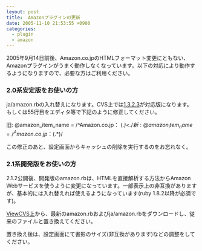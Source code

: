 ```yaml
---
leyout: post
title:  Amazonプラグインの更新
date: 2005-11-10 21:53:55 +0900
categories:
  - plugin
  - amazon
---
```

2005年9月14日前後、Amazon.co.jpのHTMLフォーマット変更にともない、Amazonプラグインがうまく動作しなくなっています。以下の対応により動作するようになりますので、必要な方はご利用ください。

### 2.0系安定版をお使いの方
ja/amazon.rbの入れ替えになります。CVS上では[1.3.2.3](http://cvs.sourceforge.net/viewcvs.py/tdiary/plugin/ja/amazon.rb?rev=1.3.2.3&view=markup)が対応版になります。もしくは55行目をエディタ等で下記のように修正してください。

 旧: @amazon_item_name = /^Amazon.co.jp： (.*)<.*$/
 新: @amazon_item_name = /^Amazon.co.jp：(.*)$/

この修正のあと、設定画面からキャッシュの削除を実行するのをお忘れなく。

### 2.1系開発版をお使いの方
2.1.2公開後、開発版のamazon.rbは、HTMLを直接解析する方法からAmazon Webサービスを使うように変更になっています。一部表示上の非互換がありますが、基本的には入れ替えれば使えるようになっています(ruby 1.8.2以降が必須です)。

[ViewCVS上](http://cvs.sourceforge.net/viewcvs.py/tdiary/plugin/)から、最新のamazon.rbおよびja/amazon.rbをダウンロードし、従来のファイルと置き換えてください。

置き換え後は、設定画面にて書影のサイズ(非互換があります)などの調整をしてください。

